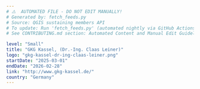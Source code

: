```yaml
---
# ⚠️  AUTOMATED FILE - DO NOT EDIT MANUALLY!
# Generated by: fetch_feeds.py
# Source: QGIS sustaining members API
# To update: Run 'fetch_feeds.py' (automated nightly via GitHub Actions)
# See CONTRIBUTING.md section: Automated Content and Manual Edit Guidelines

level: "Small"
title: "GKG Kassel, (Dr.-Ing. Claas Leiner)"
logo: "gkg-kassel-dr-ing-claas-leiner.png"
startDate: "2025-03-01"
endDate: "2026-02-28"
link: "http://www.gkg-kassel.de/"
country: "Germany"
---
```

